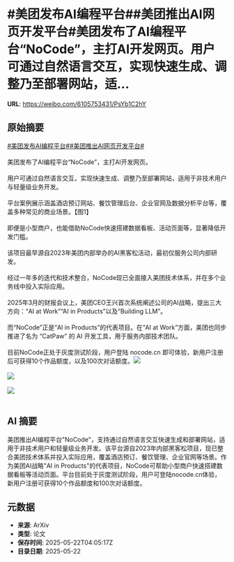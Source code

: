 # #美团发布AI编程平台##美团推出AI网页开发平台#美团发布了AI编程平台“NoCode”，主打AI开发网页。用户可通过自然语言交互，实现快速生成、调整乃至部署网站，适...

**URL**: https://weibo.com/6105753431/PsYb1C2hY

## 原始摘要

<a href="https://m.weibo.cn/search?containerid=231522type%3D1%26t%3D10%26q%3D%23%E7%BE%8E%E5%9B%A2%E5%8F%91%E5%B8%83AI%E7%BC%96%E7%A8%8B%E5%B9%B3%E5%8F%B0%23&amp;extparam=%23%E7%BE%8E%E5%9B%A2%E5%8F%91%E5%B8%83AI%E7%BC%96%E7%A8%8B%E5%B9%B3%E5%8F%B0%23" data-hide=""><span class="surl-text">#美团发布AI编程平台#</span></a><a href="https://m.weibo.cn/search?containerid=231522type%3D1%26t%3D10%26q%3D%23%E7%BE%8E%E5%9B%A2%E6%8E%A8%E5%87%BAAI%E7%BD%91%E9%A1%B5%E5%BC%80%E5%8F%91%E5%B9%B3%E5%8F%B0%23&amp;extparam=%23%E7%BE%8E%E5%9B%A2%E6%8E%A8%E5%87%BAAI%E7%BD%91%E9%A1%B5%E5%BC%80%E5%8F%91%E5%B9%B3%E5%8F%B0%23" data-hide=""><span class="surl-text">#美团推出AI网页开发平台#</span></a><br><br>美团发布了AI编程平台“NoCode”，主打AI开发网页。<br><br>用户可通过自然语言交互，实现快速生成、调整乃至部署网站，适用于非技术用户与轻量级业务开发。<br><br>平台案例展示涵盖酒店预订网站、餐饮管理后台、企业官网及数据分析平台等，覆盖多种常见的商业场景。【图1】<br><br>即便是小型商户，也能借助NoCode快速搭建数据看板、活动页面等，显著降低开发门槛。<br><br>该项目最早源自2023年美团内部举办的AI黑客松活动，最初仅服务公司内部研发。<br><br>经过一年多的迭代和技术整合，NoCode现已全面接入美团技术体系，并在多个业务线中投入实际应用。<br><br>2025年3月的财报会议上，美团CEO王兴首次系统阐述公司的AI战略，提出三大方向：“AI at Work”“AI in Products”以及“Building LLM”。<br><br>而“NoCode”正是“AI in Products”的代表项目。在“AI at Work”方面，美团也同步推进了名为 “CatPaw” 的 AI 开发工具，用于服务内部技术团队。<br><br>目前NoCode正处于灰度测试阶段，用户登陆 nocode.cn 即可体验，新用户注册后可获得10个作品额度，以及100次对话额度。<img style="" src="https://tvax3.sinaimg.cn/large/006Fd7o3gy1i1o1qjobqkj329e10inpd.jpg" referrerpolicy="no-referrer"><br><br><img style="" src="https://tvax3.sinaimg.cn/large/006Fd7o3gy1i1o1qku1l1j32sg1dau0x.jpg" referrerpolicy="no-referrer"><br><br><img style="" src="https://tvax2.sinaimg.cn/large/006Fd7o3gy1i1o1qm5eysj30zk0hhqm3.jpg" referrerpolicy="no-referrer"><br><br>

## AI 摘要

美团推出AI编程平台"NoCode"，支持通过自然语言交互快速生成和部署网站，适用于非技术用户和轻量级业务开发。该平台源自2023年内部黑客松项目，现已整合美团技术体系并投入实际应用，覆盖酒店预订、餐饮管理、企业官网等场景。作为美团AI战略"AI in Products"的代表项目，NoCode可帮助小型商户快速搭建数据看板等活动页面。平台目前处于灰度测试阶段，用户可登陆nocode.cn体验，新用户注册可获得10个作品额度和100次对话额度。

## 元数据

- **来源**: ArXiv
- **类型**: 论文
- **保存时间**: 2025-05-22T04:05:17Z
- **目录日期**: 2025-05-22
